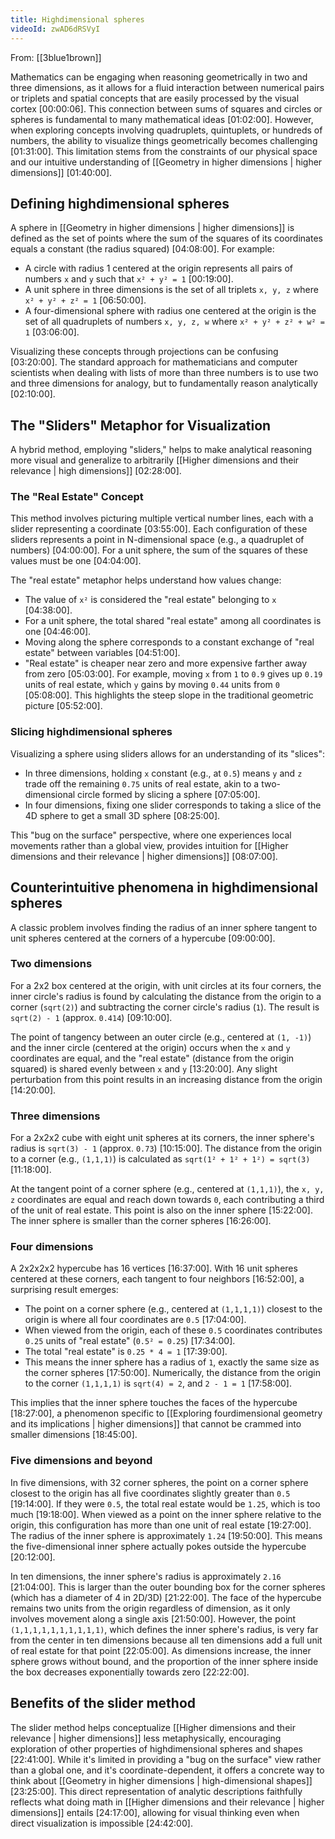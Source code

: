 ```yaml
---
title: Highdimensional spheres
videoId: zwAD6dRSVyI
---
```


From: [[3blue1brown]] <br/> 

Mathematics can be engaging when reasoning geometrically in two and three dimensions, as it allows for a fluid interaction between numerical pairs or triplets and spatial concepts that are easily processed by the visual cortex <a class="yt-timestamp" data-t="00:00:06">[00:00:06]</a>. This connection between sums of squares and circles or spheres is fundamental to many mathematical ideas <a class="yt-timestamp" data-t="01:02:00">[01:02:00]</a>. However, when exploring concepts involving quadruplets, quintuplets, or hundreds of numbers, the ability to visualize things geometrically becomes challenging <a class="yt-timestamp" data-t="01:31:00">[01:31:00]</a>. This limitation stems from the constraints of our physical space and our intuitive understanding of [[Geometry in higher dimensions | higher dimensions]] <a class="yt-timestamp" data-t="01:40:00">[01:40:00]</a>.

## Defining highdimensional spheres

A sphere in [[Geometry in higher dimensions | higher dimensions]] is defined as the set of points where the sum of the squares of its coordinates equals a constant (the radius squared) <a class="yt-timestamp" data-t="04:08:00">[04:08:00]</a>.
For example:
*   A circle with radius 1 centered at the origin represents all pairs of numbers `x` and `y` such that `x² + y² = 1` <a class="yt-timestamp" data-t="00:19:00">[00:19:00]</a>.
*   A unit sphere in three dimensions is the set of all triplets `x, y, z` where `x² + y² + z² = 1` <a class="yt-timestamp" data-t="06:50:00">[06:50:00]</a>.
*   A four-dimensional sphere with radius one centered at the origin is the set of all quadruplets of numbers `x, y, z, w` where `x² + y² + z² + w² = 1` <a class="yt-timestamp" data-t="03:06:00">[03:06:00]</a>.

Visualizing these concepts through projections can be confusing <a class="yt-timestamp" data-t="03:20:00">[03:20:00]</a>. The standard approach for mathematicians and computer scientists when dealing with lists of more than three numbers is to use two and three dimensions for analogy, but to fundamentally reason analytically <a class="yt-timestamp" data-t="02:10:00">[02:10:00]</a>.

## The "Sliders" Metaphor for Visualization

A hybrid method, employing "sliders," helps to make analytical reasoning more visual and generalize to arbitrarily [[Higher dimensions and their relevance | high dimensions]] <a class="yt-timestamp" data-t="02:28:00">[02:28:00]</a>.

### The "Real Estate" Concept
This method involves picturing multiple vertical number lines, each with a slider representing a coordinate <a class="yt-timestamp" data-t="03:55:00">[03:55:00]</a>. Each configuration of these sliders represents a point in N-dimensional space (e.g., a quadruplet of numbers) <a class="yt-timestamp" data-t="04:00:00">[04:00:00]</a>. For a unit sphere, the sum of the squares of these values must be one <a class="yt-timestamp" data-t="04:04:00">[04:04:00]</a>.

The "real estate" metaphor helps understand how values change:
*   The value of `x²` is considered the "real estate" belonging to `x` <a class="yt-timestamp" data-t="04:38:00">[04:38:00]</a>.
*   For a unit sphere, the total shared "real estate" among all coordinates is one <a class="yt-timestamp" data-t="04:46:00">[04:46:00]</a>.
*   Moving along the sphere corresponds to a constant exchange of "real estate" between variables <a class="yt-timestamp" data-t="04:51:00">[04:51:00]</a>.
*   "Real estate" is cheaper near zero and more expensive farther away from zero <a class="yt-timestamp" data-t="05:03:00">[05:03:00]</a>. For example, moving `x` from `1` to `0.9` gives up `0.19` units of real estate, which `y` gains by moving `0.44` units from `0` <a class="yt-timestamp" data-t="05:08:00">[05:08:00]</a>. This highlights the steep slope in the traditional geometric picture <a class="yt-timestamp" data-t="05:52:00">[05:52:00]</a>.

### Slicing highdimensional spheres
Visualizing a sphere using sliders allows for an understanding of its "slices":
*   In three dimensions, holding `x` constant (e.g., at `0.5`) means `y` and `z` trade off the remaining `0.75` units of real estate, akin to a two-dimensional circle formed by slicing a sphere <a class="yt-timestamp" data-t="07:05:00">[07:05:00]</a>.
*   In four dimensions, fixing one slider corresponds to taking a slice of the 4D sphere to get a small 3D sphere <a class="yt-timestamp" data-t="08:25:00">[08:25:00]</a>.

This "bug on the surface" perspective, where one experiences local movements rather than a global view, provides intuition for [[Higher dimensions and their relevance | higher dimensions]] <a class="yt-timestamp" data-t="08:07:00">[08:07:00]</a>.

## Counterintuitive phenomena in highdimensional spheres

A classic problem involves finding the radius of an inner sphere tangent to unit spheres centered at the corners of a hypercube <a class="yt-timestamp" data-t="09:00:00">[09:00:00]</a>.

### Two dimensions
For a 2x2 box centered at the origin, with unit circles at its four corners, the inner circle's radius is found by calculating the distance from the origin to a corner (`sqrt(2)`) and subtracting the corner circle's radius (`1`). The result is `sqrt(2) - 1` (approx. `0.414`) <a class="yt-timestamp" data-t="09:10:00">[09:10:00]</a>.

The point of tangency between an outer circle (e.g., centered at `(1, -1)`) and the inner circle (centered at the origin) occurs when the `x` and `y` coordinates are equal, and the "real estate" (distance from the origin squared) is shared evenly between `x` and `y` <a class="yt-timestamp" data-t="13:20:00">[13:20:00]</a>. Any slight perturbation from this point results in an increasing distance from the origin <a class="yt-timestamp" data-t="14:20:00">[14:20:00]</a>.

### Three dimensions
For a 2x2x2 cube with eight unit spheres at its corners, the inner sphere's radius is `sqrt(3) - 1` (approx. `0.73`) <a class="yt-timestamp" data-t="10:15:00">[10:15:00]</a>. The distance from the origin to a corner (e.g., `(1,1,1)`) is calculated as `sqrt(1² + 1² + 1²) = sqrt(3)` <a class="yt-timestamp" data-t="11:18:00">[11:18:00]</a>.

At the tangent point of a corner sphere (e.g., centered at `(1,1,1)`), the `x, y, z` coordinates are equal and reach down towards `0`, each contributing a third of the unit of real estate. This point is also on the inner sphere <a class="yt-timestamp" data-t="15:22:00">[15:22:00]</a>. The inner sphere is smaller than the corner spheres <a class="yt-timestamp" data-t="16:26:00">[16:26:00]</a>.

### Four dimensions
A 2x2x2x2 hypercube has 16 vertices <a class="yt-timestamp" data-t="16:37:00">[16:37:00]</a>. With 16 unit spheres centered at these corners, each tangent to four neighbors <a class="yt-timestamp" data-t="16:52:00">[16:52:00]</a>, a surprising result emerges:
*   The point on a corner sphere (e.g., centered at `(1,1,1,1)`) closest to the origin is where all four coordinates are `0.5` <a class="yt-timestamp" data-t="17:04:00">[17:04:00]</a>.
*   When viewed from the origin, each of these `0.5` coordinates contributes `0.25` units of "real estate" (`0.5² = 0.25`) <a class="yt-timestamp" data-t="17:34:00">[17:34:00]</a>.
*   The total "real estate" is `0.25 * 4 = 1` <a class="yt-timestamp" data-t="17:39:00">[17:39:00]</a>.
*   This means the inner sphere has a radius of `1`, exactly the same size as the corner spheres <a class="yt-timestamp" data-t="17:50:00">[17:50:00]</a>. Numerically, the distance from the origin to the corner `(1,1,1,1)` is `sqrt(4) = 2`, and `2 - 1 = 1` <a class="yt-timestamp" data-t="17:58:00">[17:58:00]</a>.

This implies that the inner sphere touches the faces of the hypercube <a class="yt-timestamp" data-t="18:27:00">[18:27:00]</a>, a phenomenon specific to [[Exploring fourdimensional geometry and its implications | higher dimensions]] that cannot be crammed into smaller dimensions <a class="yt-timestamp" data-t="18:45:00">[18:45:00]</a>.

### Five dimensions and beyond
In five dimensions, with 32 corner spheres, the point on a corner sphere closest to the origin has all five coordinates slightly greater than `0.5` <a class="yt-timestamp" data-t="19:14:00">[19:14:00]</a>. If they were `0.5`, the total real estate would be `1.25`, which is too much <a class="yt-timestamp" data-t="19:18:00">[19:18:00]</a>. When viewed as a point on the inner sphere relative to the origin, this configuration has more than one unit of real estate <a class="yt-timestamp" data-t="19:27:00">[19:27:00]</a>. The radius of the inner sphere is approximately `1.24` <a class="yt-timestamp" data-t="19:50:00">[19:50:00]</a>. This means the five-dimensional inner sphere actually pokes outside the hypercube <a class="yt-timestamp" data-t="20:12:00">[20:12:00]</a>.

In ten dimensions, the inner sphere's radius is approximately `2.16` <a class="yt-timestamp" data-t="21:04:00">[21:04:00]</a>. This is larger than the outer bounding box for the corner spheres (which has a diameter of 4 in 2D/3D) <a class="yt-timestamp" data-t="21:22:00">[21:22:00]</a>. The face of the hypercube remains two units from the origin regardless of dimension, as it only involves movement along a single axis <a class="yt-timestamp" data-t="21:50:00">[21:50:00]</a>. However, the point `(1,1,1,1,1,1,1,1,1,1)`, which defines the inner sphere's radius, is very far from the center in ten dimensions because all ten dimensions add a full unit of real estate for that point <a class="yt-timestamp" data-t="22:05:00">[22:05:00]</a>. As dimensions increase, the inner sphere grows without bound, and the proportion of the inner sphere inside the box decreases exponentially towards zero <a class="yt-timestamp" data-t="22:22:00">[22:22:00]</a>.

## Benefits of the slider method

The slider method helps conceptualize [[Higher dimensions and their relevance | higher dimensions]] less metaphysically, encouraging exploration of other properties of highdimensional spheres and shapes <a class="yt-timestamp" data-t="22:41:00">[22:41:00]</a>. While it's limited in providing a "bug on the surface" view rather than a global one, and it's coordinate-dependent, it offers a concrete way to think about [[Geometry in higher dimensions | high-dimensional shapes]] <a class="yt-timestamp" data-t="23:25:00">[23:25:00]</a>. This direct representation of analytic descriptions faithfully reflects what doing math in [[Higher dimensions and their relevance | higher dimensions]] entails <a class="yt-timestamp" data-t="24:17:00">[24:17:00]</a>, allowing for visual thinking even when direct visualization is impossible <a class="yt-timestamp" data-t="24:42:00">[24:42:00]</a>.